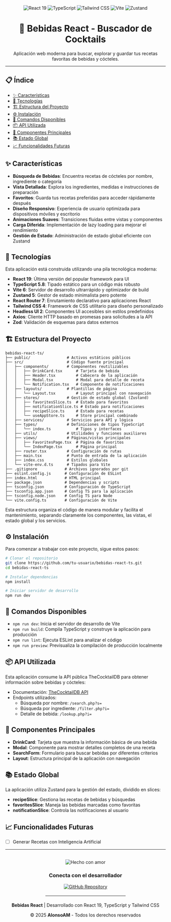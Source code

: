 
<div align="center">
  <img src="https://img.shields.io/badge/React-19.1.0-61DAFB?style=for-the-badge&logo=react&logoColor=white" alt="React 19" />
  <img src="https://img.shields.io/badge/TypeScript-5.8.3-3178C6?style=for-the-badge&logo=typescript&logoColor=white" alt="TypeScript" />
  <img src="https://img.shields.io/badge/Tailwind_CSS-4.1.8-38B2AC?style=for-the-badge&logo=tailwind-css&logoColor=white" alt="Tailwind CSS" />
  <img src="https://img.shields.io/badge/Vite-6.3.5-646CFF?style=for-the-badge&logo=vite&logoColor=white" alt="Vite" />
  <img src="https://img.shields.io/badge/Zustand-5.0.5-000000?style=for-the-badge&logo=npm&logoColor=white" alt="Zustand" />

  <h1>🍹 Bebidas React - Buscador de Cocktails</h1>

  <p>Aplicación web moderna para buscar, explorar y guardar tus recetas favoritas de bebidas y cócteles.</p>
</div>

---

## 📋 Índice

- [✨ Características](#-características)
- [🚀 Tecnologías](#-tecnologías)
- [🏗️ Estructura del Proyecto](#-estructura-del-proyecto)
- [⚙️ Instalación](#-instalación)
- [🔧 Comandos Disponibles](#-comandos-disponibles)
- [📦 API Utilizada](#-api-utilizada)
- [🧩 Componentes Principales](#-componentes-principales)
- [📚 Estado Global](#-estado-global)
- [📈 Funcionalidades Futuras](#-funcionalidades-futuras)

## ✨ Características

- **Búsqueda de Bebidas**: Encuentra recetas de cócteles por nombre, ingrediente o categoría
- **Vista Detallada**: Explora los ingredientes, medidas e instrucciones de preparación
- **Favoritos**: Guarda tus recetas preferidas para acceder rápidamente después
- **Diseño Responsivo**: Experiencia de usuario optimizada para dispositivos móviles y escritorio
- **Animaciones Suaves**: Transiciones fluidas entre vistas y componentes
- **Carga Diferida**: Implementación de lazy loading para mejorar el rendimiento
- **Gestión de Estado**: Administración de estado global eficiente con Zustand

## 🚀 Tecnologías

Esta aplicación está construida utilizando una pila tecnológica moderna:

- **React 19**: Última versión del popular framework para UI
- **TypeScript 5.8**: Tipado estático para un código más robusto
- **Vite 6**: Servidor de desarrollo ultrarrápido y optimizador de build
- **Zustand 5**: Gestor de estado minimalista pero potente
- **React Router 7**: Enrutamiento declarativo para aplicaciones React
- **Tailwind CSS 4**: Framework de CSS utilitario para diseño personalizado
- **Headless UI 2**: Componentes UI accesibles sin estilos predefinidos
- **Axios**: Cliente HTTP basado en promesas para solicitudes a la API
- **Zod**: Validación de esquemas para datos externos

## 🏗️ Estructura del Proyecto

```
bebidas-react-ts/
├── public/                # Activos estáticos públicos
├── src/                   # Código fuente principal
│   ├── components/        # Componentes reutilizables
│   │   ├── DrinkCard.tsx      # Tarjeta de bebida
│   │   ├── Header.tsx         # Cabecera de la aplicación
│   │   ├── Modal.tsx          # Modal para detalle de receta
│   │   └── Notification.tsx   # Componente de notificaciones
│   ├── layouts/           # Plantillas de página
│   │   └── Layout.tsx         # Layout principal con navegación
│   ├── stores/            # Gestión de estado global (Zustand)
│   │   ├── favoritesSlice.ts  # Estado para favoritos
│   │   ├── notificationSlice.ts # Estado para notificaciones
│   │   ├── recipeSlice.ts     # Estado para recetas
│   │   └── useAppStore.ts     # Store principal combinado
│   ├── services/          # Servicios para API y lógica
│   ├── types/             # Definiciones de tipos TypeScript
│   │   └── index.ts           # Tipos y interfaces
│   ├── utils/             # Utilidades y funciones auxiliares
│   ├── views/             # Páginas/vistas principales
│   │   ├── FavoritesPage.tsx  # Página de favoritos
│   │   └── IndexPage.tsx      # Página principal
│   ├── router.tsx         # Configuración de rutas
│   ├── main.tsx           # Punto de entrada de la aplicación
│   ├── index.css          # Estilos globales
│   └── vite-env.d.ts      # Tipados para Vite
├── .gitignore            # Archivos ignorados por git
├── eslint.config.js      # Configuración de ESLint
├── index.html            # HTML principal
├── package.json          # Dependencias y scripts
├── tsconfig.json         # Configuración de TypeScript
├── tsconfig.app.json     # Config TS para la aplicación
├── tsconfig.node.json    # Config TS para Node
└── vite.config.ts        # Configuración de Vite
```

Esta estructura organiza el código de manera modular y facilita el mantenimiento, separando claramente los componentes, las vistas, el estado global y los servicios.


## ⚙️ Instalación

Para comenzar a trabajar con este proyecto, sigue estos pasos:

```bash
# Clonar el repositorio
git clone https://github.com/tu-usuario/bebidas-react-ts.git
cd bebidas-react-ts

# Instalar dependencias
npm install

# Iniciar servidor de desarrollo
npm run dev
```

## 🔧 Comandos Disponibles
- `npm run dev`: Inicia el servidor de desarrollo de Vite
- `npm run build`: Compila TypeScript y construye la aplicación para producción
- `npm run lint`: Ejecuta ESLint para analizar el código
- `npm run preview`: Previsualiza la compilación de producción localmente

## 📦 API Utilizada
Esta aplicación consume la API pública TheCocktailDB para obtener información sobre bebidas y cócteles:
- Documentación: [TheCocktailDB API](https://www.thecocktaildb.com/api.php)
- Endpoints utilizados:
    - Búsqueda por nombre: `/search.php?s=`
    - Búsqueda por ingrediente: `/filter.php?i=`
    - Detalle de bebida: `/lookup.php?i=`

## 🧩 Componentes Principales
- **DrinkCard**: Tarjeta que muestra la información básica de una bebida
- **Modal**: Componente para mostrar detalles completos de una receta
- **SearchForm**: Formulario para buscar bebidas por diferentes criterios
- **Layout**: Estructura principal de la aplicación con navegación

## 📚 Estado Global
La aplicación utiliza Zustand para la gestión del estado, dividido en slices:
- **recipeSlice**: Gestiona las recetas de bebidas y búsquedas
- **favoritesSlice**: Maneja las bebidas marcadas como favoritas
- **notificationSlice**: Controla las notificaciones al usuario

## 📈 Funcionalidades Futuras
- [ ] Generar Recetas con Inteligencia Artificial

---

<div align="center">
  <br />
  <img src="https://img.shields.io/badge/Hecho_con-❤️-ff0000?style=flat-square" alt="Hecho con amor" />

  <h3>Conecta con el desarrollador</h3>

  <a href="https://github.com/AlonsoAM/bebidas-react-ts" target="_blank">
    <img src="https://img.shields.io/badge/GitHub-181717?style=for-the-badge&logo=github&logoColor=white" alt="GitHub Repository" />
  </a>

  <br />
  <hr style="width: 50%; margin: 20px auto;" />

  <p><strong>Bebidas React</strong> | Desarrollado con React 19, TypeScript y Tailwind CSS</p>
  <p>© 2025 <strong>AlonsoAM</strong> - Todos los derechos reservados</p>
</div>
